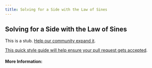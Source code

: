 ```yaml
---
title: Solving for a Side with the Law of Sines
---
```

## Solving for a Side with the Law of Sines

This is a stub. [Help our community expand it](https://github.com/freecodecamp/guides/tree/master/src/pages/articles/math/solving-for-a-side-with-the-law-of-sines/index.md).

[This quick style guide will help ensure your pull request gets accepted](https://github.com/freecodecamp/guides/blob/master/README.md).

<!-- The article goes here, in GitHub-flavored Markdown. Feel free to add YouTube videos, images, and CodePen/JSBin embeds  -->

#### More Information:
<!-- Please add any articles you think might be helpful to read before writing the article -->


